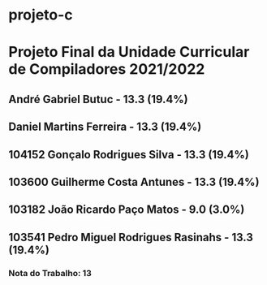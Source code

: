 # projeto-c
<h1>Projeto Final da Unidade Curricular de Compiladores 2021/2022</h1>

<h2>André Gabriel Butuc - 13.3 (19.4%)</h2>
<h2>Daniel Martins Ferreira - 13.3 (19.4%)</h2>
<h2>104152 Gonçalo Rodrigues Silva - 13.3 (19.4%)</h2>
<h2>103600 Guilherme Costa Antunes - 13.3 (19.4%)</h2>
<h2>103182 João Ricardo Paço Matos - 9.0 (3.0%)</h2>
<h2>103541 Pedro Miguel Rodrigues Rasinahs - 13.3 (19.4%)</h2>
<h3>Nota do Trabalho: 13</h3>

